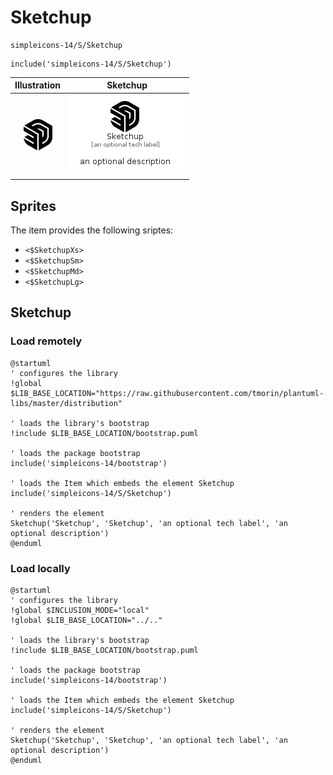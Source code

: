 # Sketchup


```text
simpleicons-14/S/Sketchup
```

```text
include('simpleicons-14/S/Sketchup')
```



| Illustration | Sketchup |
| :---: | :---: |
| ![illustration for Illustration](../../simpleicons-14/S/Sketchup.png) | ![illustration for Sketchup](../../simpleicons-14/S/Sketchup.Local.png) |



## Sprites
The item provides the following sriptes:

- `<$SketchupXs>`
- `<$SketchupSm>`
- `<$SketchupMd>`
- `<$SketchupLg>`





## Sketchup

### Load remotely
```plantuml
@startuml
' configures the library
!global $LIB_BASE_LOCATION="https://raw.githubusercontent.com/tmorin/plantuml-libs/master/distribution"

' loads the library's bootstrap
!include $LIB_BASE_LOCATION/bootstrap.puml

' loads the package bootstrap
include('simpleicons-14/bootstrap')

' loads the Item which embeds the element Sketchup
include('simpleicons-14/S/Sketchup')

' renders the element
Sketchup('Sketchup', 'Sketchup', 'an optional tech label', 'an optional description')
@enduml
```

### Load locally
```plantuml
@startuml
' configures the library
!global $INCLUSION_MODE="local"
!global $LIB_BASE_LOCATION="../.."

' loads the library's bootstrap
!include $LIB_BASE_LOCATION/bootstrap.puml

' loads the package bootstrap
include('simpleicons-14/bootstrap')

' loads the Item which embeds the element Sketchup
include('simpleicons-14/S/Sketchup')

' renders the element
Sketchup('Sketchup', 'Sketchup', 'an optional tech label', 'an optional description')
@enduml
```

